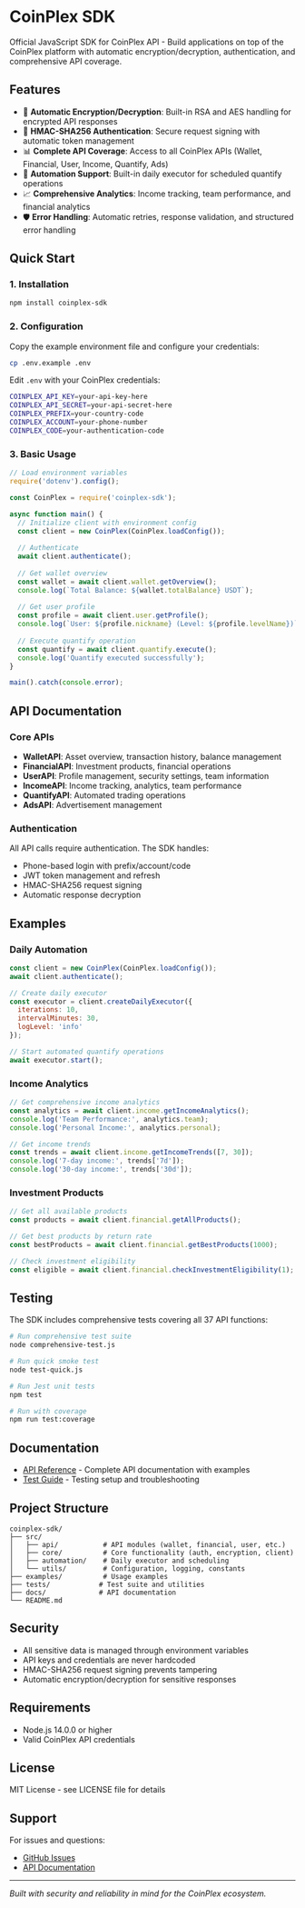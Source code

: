 # CoinPlex SDK

Official JavaScript SDK for CoinPlex API - Build applications on top of the CoinPlex platform with automatic encryption/decryption, authentication, and comprehensive API coverage.

## Features

- 🔐 **Automatic Encryption/Decryption**: Built-in RSA and AES handling for encrypted API responses
- 🔑 **HMAC-SHA256 Authentication**: Secure request signing with automatic token management
- 📊 **Complete API Coverage**: Access to all CoinPlex APIs (Wallet, Financial, User, Income, Quantify, Ads)
- 🤖 **Automation Support**: Built-in daily executor for scheduled quantify operations
- 📈 **Comprehensive Analytics**: Income tracking, team performance, and financial analytics
- 🛡️ **Error Handling**: Automatic retries, response validation, and structured error handling

## Quick Start

### 1. Installation

```bash
npm install coinplex-sdk
```

### 2. Configuration

Copy the example environment file and configure your credentials:

```bash
cp .env.example .env
```

Edit `.env` with your CoinPlex credentials:

```bash
COINPLEX_API_KEY=your-api-key-here
COINPLEX_API_SECRET=your-api-secret-here
COINPLEX_PREFIX=your-country-code
COINPLEX_ACCOUNT=your-phone-number
COINPLEX_CODE=your-authentication-code
```

### 3. Basic Usage

```javascript
// Load environment variables
require('dotenv').config();

const CoinPlex = require('coinplex-sdk');

async function main() {
  // Initialize client with environment config
  const client = new CoinPlex(CoinPlex.loadConfig());
  
  // Authenticate
  await client.authenticate();
  
  // Get wallet overview
  const wallet = await client.wallet.getOverview();
  console.log(`Total Balance: ${wallet.totalBalance} USDT`);
  
  // Get user profile
  const profile = await client.user.getProfile();
  console.log(`User: ${profile.nickname} (Level: ${profile.levelName})`);
  
  // Execute quantify operation
  const quantify = await client.quantify.execute();
  console.log('Quantify executed successfully');
}

main().catch(console.error);
```

## API Documentation

### Core APIs

- **WalletAPI**: Asset overview, transaction history, balance management
- **FinancialAPI**: Investment products, financial operations
- **UserAPI**: Profile management, security settings, team information
- **IncomeAPI**: Income tracking, analytics, team performance
- **QuantifyAPI**: Automated trading operations
- **AdsAPI**: Advertisement management

### Authentication

All API calls require authentication. The SDK handles:
- Phone-based login with prefix/account/code
- JWT token management and refresh
- HMAC-SHA256 request signing
- Automatic response decryption

## Examples

### Daily Automation

```javascript
const client = new CoinPlex(CoinPlex.loadConfig());
await client.authenticate();

// Create daily executor
const executor = client.createDailyExecutor({
  iterations: 10,
  intervalMinutes: 30,
  logLevel: 'info'
});

// Start automated quantify operations
await executor.start();
```

### Income Analytics

```javascript
// Get comprehensive income analytics
const analytics = await client.income.getIncomeAnalytics();
console.log('Team Performance:', analytics.team);
console.log('Personal Income:', analytics.personal);

// Get income trends
const trends = await client.income.getIncomeTrends([7, 30]);
console.log('7-day income:', trends['7d']);
console.log('30-day income:', trends['30d']);
```

### Investment Products

```javascript
// Get all available products
const products = await client.financial.getAllProducts();

// Get best products by return rate
const bestProducts = await client.financial.getBestProducts(1000);

// Check investment eligibility
const eligible = await client.financial.checkInvestmentEligibility(1);
```

## Testing

The SDK includes comprehensive tests covering all 37 API functions:

```bash
# Run comprehensive test suite
node comprehensive-test.js

# Run quick smoke test
node test-quick.js

# Run Jest unit tests
npm test

# Run with coverage
npm run test:coverage
```

## Documentation

- [API Reference](docs/API_REFERENCE.md) - Complete API documentation with examples
- [Test Guide](tests/README.md) - Testing setup and troubleshooting

## Project Structure

```
coinplex-sdk/
├── src/
│   ├── api/           # API modules (wallet, financial, user, etc.)
│   ├── core/          # Core functionality (auth, encryption, client)
│   ├── automation/    # Daily executor and scheduling
│   └── utils/         # Configuration, logging, constants
├── examples/          # Usage examples
├── tests/            # Test suite and utilities
├── docs/             # API documentation
└── README.md
```

## Security

- All sensitive data is managed through environment variables
- API keys and credentials are never hardcoded
- HMAC-SHA256 request signing prevents tampering
- Automatic encryption/decryption for sensitive responses

## Requirements

- Node.js 14.0.0 or higher
- Valid CoinPlex API credentials

## License

MIT License - see LICENSE file for details

## Support

For issues and questions:
- [GitHub Issues](https://github.com/krystianslowik/coinplex-sdk/issues)
- [API Documentation](docs/API_REFERENCE.md)

---

*Built with security and reliability in mind for the CoinPlex ecosystem.*